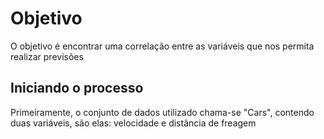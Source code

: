 # Objetivo

O objetivo é encontrar uma correlação entre as variáveis que nos permita realizar previsões


## Iniciando o processo

Primeiramente, o conjunto de dados utilizado chama-se "Cars", contendo duas variáveis, são elas: velocidade e distância de freagem 

